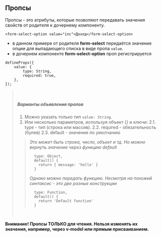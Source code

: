 ## Пропсы
Пропсы - это атрибуты, которые позволяют передавать значения свойств от родителя к дочернему компоненту.

```
<form-select-option value="inc">Доход</form-select-option>
```
- в данном примере от родителя **form-select** передаётся значение опции для выпадающего списка в виде пропа `value`.
- в дочернем компоненте **form-select-option** проп регистрируется

```
defineProps({
    value: {
        type: String,
        required: true,
    },
});
```
> &nbsp;
> ##### Варианты объявления пропов 
> 1. Можно указать только тип `value: String`.
> 2. Или несколько параметров, используя объект {} и ключи:
>   2.1. type - тип (строка или массив).
>   2.2. required - обязательность (булев)
>   2.3. default - значение по умолчанию
>>  _Это может быть строка, число, объект и тд. Но можно вернуть значение через функцию default_
>> 
>> ```
>>   type: Object,
>>   default() {
>>     return { message: 'hello' }
>>   }
>> ```
>>  _Однако можно передать функцию. Несмотря на похожий синтаксис - это две разные конструкции_
>>```
>>   type: Function,
>>   default() {
>>     return 'Default function'
>>   }
> &nbsp;

**Внимание! Пропсы ТОЛЬКО для чтения. Нельзя изменять их значения, например, через v-model или прямым присваиванием.**